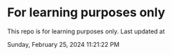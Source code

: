 # For learning purposes only
This repo is for learning purposes only.
Last updated at

Sunday, February 25, 2024 11:21:22 PM


